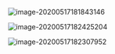 ![image-20200517181843146](https://tva1.sinaimg.cn/large/007S8ZIlgy1gewf3yp3vej30ra0h2q8f.jpg)

![image-20200517182425204](https://tva1.sinaimg.cn/large/007S8ZIlgy1gewf426lhjj30ra04ejsc.jpg)

![image-20200517182307952](https://tva1.sinaimg.cn/large/007S8ZIlgy1gewf45g2zij30ra0kmn5e.jpg)

